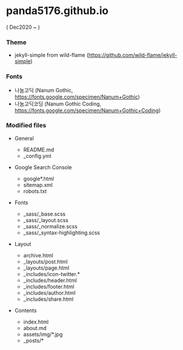# panda5176.github.io
( Dec2020 ~ )

### Theme
- jekyll-simple from wild-flame (https://github.com/wild-flame/jekyll-simple)

### Fonts
- 나눔고딕 (Nanum Gothic, https://fonts.google.com/specimen/Nanum+Gothic)
- 나눔고딕코딩 (Nanum Gothic Coding, https://fonts.google.com/specimen/Nanum+Gothic+Coding)

### Modified files
- General
  - README.md
  - _config.yml
  
- Google Search Console
  - google*.html
  - sitemap.xml
  - robots.txt

- Fonts
  - _sass/_base.scss
  - _sass/_layout.scss
  - _sass/_normalize.scss
  - _sass/_syntax-highlighting.scss

- Layout
  - archive.html
  - _layouts/post.html
  - _layouts/page.html
  - _includes/icon-twitter.*
  - _includes/header.html
  - _includes/footer.html
  - _includes/author.html
  - _includes/share.html

- Contents
  - index.html
  - about.md
  - assets/img/*.jpg
  - _posts/*
